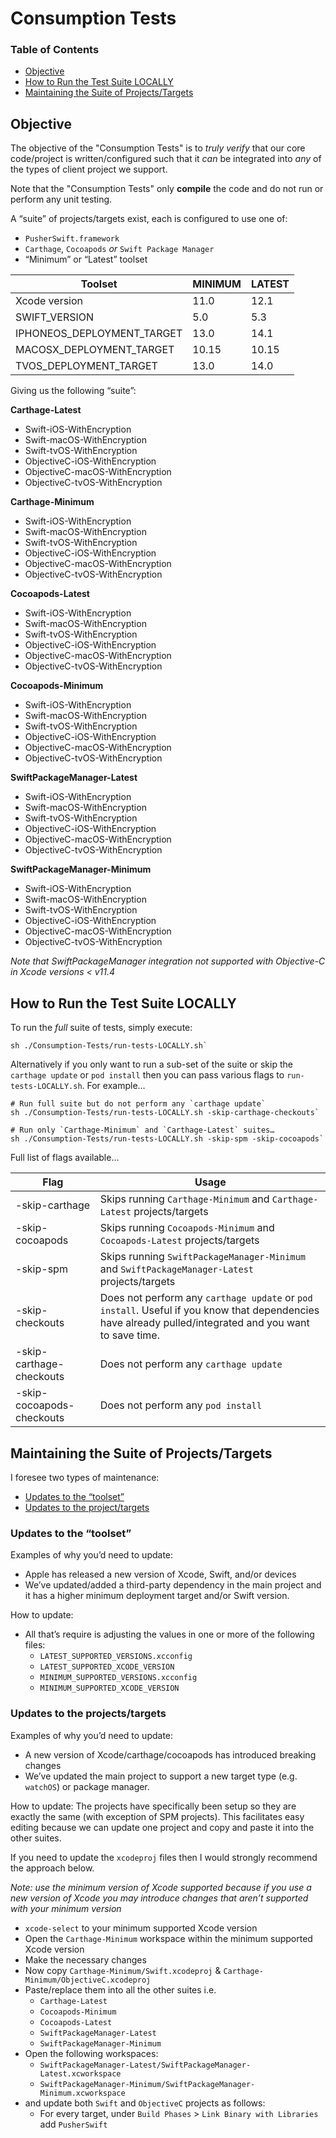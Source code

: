 # Consumption Tests

### Table of Contents  
- [Objective](#objective)  
- [How to Run the Test Suite LOCALLY](#how-to-run-the-test-suite-locally)  
- [Maintaining the Suite of Projects/Targets](#maintaining-the-suite-of-projectstargets)  

## Objective
The objective of the "Consumption Tests" is to _truly verify_ that our core code/project is written/configured such that it _can_ be integrated into _any_ of the types of client project we support.

Note that the "Consumption Tests" only **compile** the code and do not run or perform any unit testing.

A “suite” of projects/targets exist, each is configured to use one of:

- `PusherSwift.framework`
- `Carthage`, `Cocoapods` _or_ `Swift Package Manager`
- “Minimum” or “Latest” toolset

| Toolset                    | MINIMUM | LATEST |
|----------------------------|---------|--------|
| Xcode version              | 11.0      | 12.1   |
| SWIFT_VERSION              | 5.0     |  5.3  |
| IPHONEOS_DEPLOYMENT_TARGET | 13.0     |  14.1  |
| MACOSX_DEPLOYMENT_TARGET   | 10.15   | 10.15  |
| TVOS_DEPLOYMENT_TARGET     | 13.0     | 14.0  |

Giving us the following “suite”:

**Carthage-Latest**
 - Swift-iOS-WithEncryption
 - Swift-macOS-WithEncryption
 - Swift-tvOS-WithEncryption
 - ObjectiveC-iOS-WithEncryption
 - ObjectiveC-macOS-WithEncryption
 - ObjectiveC-tvOS-WithEncryption

**Carthage-Minimum**
 - Swift-iOS-WithEncryption
 - Swift-macOS-WithEncryption
 - Swift-tvOS-WithEncryption
 - ObjectiveC-iOS-WithEncryption
 - ObjectiveC-macOS-WithEncryption
 - ObjectiveC-tvOS-WithEncryption

**Cocoapods-Latest**
 - Swift-iOS-WithEncryption
 - Swift-macOS-WithEncryption
 - Swift-tvOS-WithEncryption
 - ObjectiveC-iOS-WithEncryption
 - ObjectiveC-macOS-WithEncryption
 - ObjectiveC-tvOS-WithEncryption
 
**Cocoapods-Minimum**
 - Swift-iOS-WithEncryption
 - Swift-macOS-WithEncryption
 - Swift-tvOS-WithEncryption
 - ObjectiveC-iOS-WithEncryption
 - ObjectiveC-macOS-WithEncryption
 - ObjectiveC-tvOS-WithEncryption

**SwiftPackageManager-Latest**
 - Swift-iOS-WithEncryption
 - Swift-macOS-WithEncryption
 - Swift-tvOS-WithEncryption
 - ObjectiveC-iOS-WithEncryption
 - ObjectiveC-macOS-WithEncryption
 - ObjectiveC-tvOS-WithEncryption

**SwiftPackageManager-Minimum**
 - Swift-iOS-WithEncryption
 - Swift-macOS-WithEncryption
 - Swift-tvOS-WithEncryption
 - ObjectiveC-iOS-WithEncryption
 - ObjectiveC-macOS-WithEncryption
 - ObjectiveC-tvOS-WithEncryption

_Note that SwiftPackageManager integration not supported with Objective-C in Xcode versions < v11.4_


## How to Run the Test Suite LOCALLY

To run the _full_ suite of tests, simply execute:
```
sh ./Consumption-Tests/run-tests-LOCALLY.sh`
```

Alternatively if you only want to run a sub-set of the suite or skip the `carthage update` or `pod install` then you can pass various flags to `run-tests-LOCALLY.sh`.  For example…

```
# Run full suite but do not perform any `carthage update`
sh ./Consumption-Tests/run-tests-LOCALLY.sh -skip-carthage-checkouts`
```

```
# Run only `Carthage-Minimum` and `Carthage-Latest` suites…
sh ./Consumption-Tests/run-tests-LOCALLY.sh -skip-spm -skip-cocoapods`
```

Full list of flags available…

| Flag                      | Usage                                                                                                                                                   |
|---------------------------|---------------------------------------------------------------------------------------------------------------------------------------------------------|
| -skip-carthage            | Skips running `Carthage-Minimum` and `Carthage-Latest` projects/targets                                                                                 |
| -skip-cocoapods           | Skips running `Cocoapods-Minimum` and `Cocoapods-Latest` projects/targets      
| -skip-spm           | Skips running `SwiftPackageManager-Minimum` and `SwiftPackageManager-Latest` projects/targets                                                                           |
| -skip-checkouts           | Does not perform any `carthage update` or `pod install`. Useful if you know that dependencies have already pulled/integrated and you want to save time. |
| -skip-carthage-checkouts  | Does not perform any `carthage update`                                                                                                                  |
| -skip-cocoapods-checkouts | Does not perform any `pod install`      


## Maintaining the Suite of Projects/Targets

I foresee two types of maintenance: 
 - [Updates to the “toolset”](#updates-to-the-toolset)
 - [Updates to the project/targets](#updates-to-the-projectstargets)



### Updates to the “toolset”

Examples of why you’d need to update:
- Apple has released a new version of Xcode, Swift, and/or devices
- We’ve updated/added a third-party dependency in the main project and it has a higher minimum deployment target and/or Swift version.

How to update:
- All that’s require is adjusting the values in one or more of the following files:
    - `LATEST_SUPPORTED_VERSIONS.xcconfig`
    - `LATEST_SUPPORTED_XCODE_VERSION`
    - `MINIMUM_SUPPORTED_VERSIONS.xcconfig`
    - `MINIMUM_SUPPORTED_XCODE_VERSION`


### Updates to the projects/targets

Examples of why you’d need to update:
- A new version of Xcode/carthage/cocoapods has introduced breaking changes
- We’ve updated the main project to support a new target type (e.g. `watchOS`) or package manager. 

How to update:
The projects have specifically been setup so they are exactly the same (with exception of SPM projects).  This facilitates easy editing because we can update one project and copy and paste it into the other suites. 

If you need to update the `xcodeproj` files then I would strongly recommend the approach below.

_Note: use the minimum version of Xcode supported because if you use a new version of Xcode you may introduce changes that aren’t supported with your minimum version_

- `xcode-select` to your minimum supported Xcode version
- Open  the `Carthage-Minimum` workspace within the minimum supported Xcode version
- Make the necessary changes
- Now copy `Carthage-Minimum/Swift.xcodeproj` & `Carthage-Minimum/ObjectiveC.xcodeproj`
- Paste/replace them into all the other suites i.e. 
    - `Carthage-Latest`
    - `Cocoapods-Minimum`
    - `Cocoapods-Latest`
    - `SwiftPackageManager-Latest`
    - `SwiftPackageManager-Minimum`
- Open the following workspaces:
    - `SwiftPackageManager-Latest/SwiftPackageManager-Latest.xcworkspace`
    - `SwiftPackageManager-Minimum/SwiftPackageManager-Minimum.xcworkspace`
- and update both `Swift` and `ObjectiveC` projects as follows:
    - For every target, under `Build Phases` > `Link Binary with Libraries` add `PusherSwift`
 


